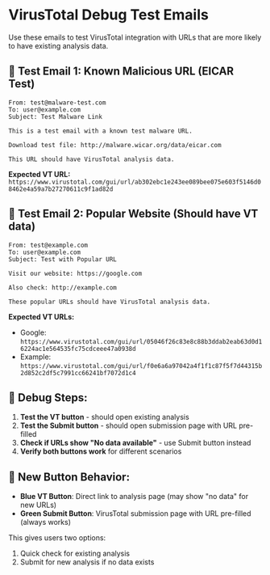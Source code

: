 # VirusTotal Debug Test Emails

Use these emails to test VirusTotal integration with URLs that are more likely to have existing analysis data.

## 🧪 Test Email 1: Known Malicious URL (EICAR Test)

```
From: test@malware-test.com
To: user@example.com
Subject: Test Malware Link

This is a test email with a known test malware URL.

Download test file: http://malware.wicar.org/data/eicar.com

This URL should have VirusTotal analysis data.
```

**Expected VT URL:** `https://www.virustotal.com/gui/url/ab302ebc1e243ee089bee075e603f5146d08462e4a59a7b27270611c9f1ad82d`

## 🧪 Test Email 2: Popular Website (Should have VT data)

```
From: test@example.com
To: user@example.com
Subject: Test with Popular URL

Visit our website: https://google.com

Also check: http://example.com

These popular URLs should have VirusTotal analysis data.
```

**Expected VT URLs:**
- Google: `https://www.virustotal.com/gui/url/05046f26c83e8c88b3ddab2eab63d0d16224ac1e564535fc75cdceee47a0938d`
- Example: `https://www.virustotal.com/gui/url/f0e6a6a97042a4f1f1c87f5f7d44315b2d852c2df5c7991cc66241bf7072d1c4`

## 🔧 Debug Steps:

1. **Test the VT button** - should open existing analysis
2. **Test the Submit button** - should open submission page with URL pre-filled
3. **Check if URLs show "No data available"** - use Submit button instead
4. **Verify both buttons work** for different scenarios

## 🎯 New Button Behavior:

- **Blue VT Button**: Direct link to analysis page (may show "no data" for new URLs)
- **Green Submit Button**: VirusTotal submission page with URL pre-filled (always works)

This gives users two options:
1. Quick check for existing analysis
2. Submit for new analysis if no data exists